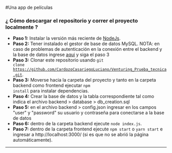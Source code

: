 #Una app de películas

### ¿ Cómo descargar el repositorio y correr el proyecto localmente ? 
* **Paso 1:** Instalar la versión más reciente de [NodeJs](https://nodejs.org/es/).
* **Paso 2:** Tener instalado el gestor de base de datos MySQL.
        NOTA: en caso de problemas de autenticación en la conexión entre el backend y la base de datos ingrese [aqui](https://www.digitalocean.com/community/tutorials/como-instalar-mysql-en-ubuntu-18-04-es) y siga el paso 3 
* **Paso 3:** Clonar este repositorio usando <code>git clone https://github.com/CardozoCasariegoLuciano/Venturing_Prueba_tecnica.git</code>.
* **Paso 3:** Moverse hacia la carpeta del proyecto y tanto en la carpeta backend como frontend ejecutar <code>npm install</code> para instalar dependencias.
*  **Paso 4:**  Crear la base de datos y la tabla correspondiente tal como indica el archivo 
backend > database > db_creation.sql
*  **Paso 5:**  en el archivo backend > config.json ingresar en los campos "user" y "password" su usuario y contraseña para conectarse a la base de datos
* **Paso 6:** dentro de la carpeta backend ejecute <code>node index.js</code>.
* **Paso 7:** dentro de la carpeta frontend ejecute <code>npm start</code> o <code>yarn start</code> e ingresar a http://localhost:3000/ (si es que no se abrió la página automáticamente).
___
